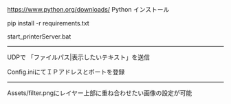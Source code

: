 https://www.python.org/downloads/
Python インストール

pip install -r requirements.txt

start_printerServer.bat

---------------------------------------

UDPで
「ファイルパス|表示したいテキスト」を送信

Config.iniにてＩＰアドレスとポートを登録

---------------------------------------

Assets/filter.pngにレイヤー上部に重ね合わせたい画像の設定が可能